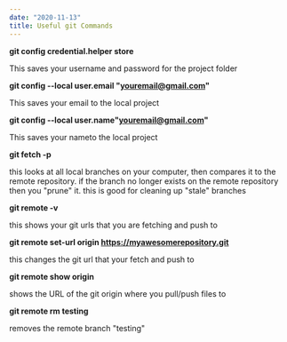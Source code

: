 ```yaml
---
date: "2020-11-13"
title: Useful git Commands
---
```

**git config credential.helper store**

This saves your username and password for the project folder

**git config --local user.email "youremail@gmail.com"**

This saves your email to the local project

**git config --local user.name"youremail@gmail.com"**

This saves your nameto the local project

**git  fetch -p**

this looks at all local branches on your computer, then compares it to the remote repository. if the branch no longer exists on the remote repository then you "prune" it. this is good for cleaning up "stale" branches

**git remote -v**

this shows your git urls that you are fetching and push to

**git remote set-url origin https://myawesomerepository.git**

this changes the git url that your fetch and push to

**git remote show origin**

shows the URL of the git origin where you pull/push files to

**git remote rm testing**

removes the remote branch "testing"